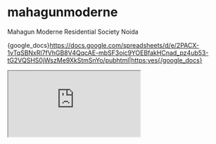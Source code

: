 # mahagunmoderne
Mahagun Moderne Residential Society Noida

{google_docs}https://docs.google.com/spreadsheets/d/e/2PACX-1vTqSBNxRl7fVhGB8V4QqcAE-mbSF3oic9YOEBfakHCnad_pz4ub53-tG2VQSHS0jWszMe9XkStmSnYo/pubhtml|https:yes{/google_docs}

<iframe src="https://docs.google.com/spreadsheets/d/e/2PACX-1vTqSBNxRl7fVhGB8V4QqcAE-mbSF3oic9YOEBfakHCnad_pz4ub53-tG2VQSHS0jWszMe9XkStmSnYo/pubhtml?widget=true&amp;headers=false"></iframe>

